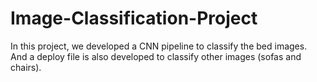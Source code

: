 # Image-Classification-Project

In this project, we developed a CNN pipeline to classify the bed images. And a deploy file is also developed to classify other images (sofas and chairs).
